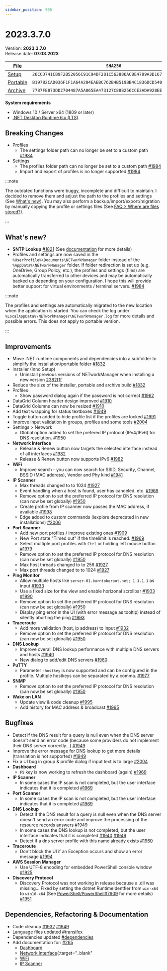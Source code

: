 ```yaml
---
sidebar_position: 995
---
```


# 2023.3.7.0

Version: **2023.3.7.0**<br />
Release date: **07.03.2023**

| File                                                                                                                           | `SHA256`                                                           |
| ------------------------------------------------------------------------------------------------------------------------------ | ------------------------------------------------------------------ |
| [Setup](https://github.com/BornToBeRoot/NETworkManager/releases/download/2023.3.7.0/NETworkManager_2023.3.7.0_Setup.exe)       | `26CCD741CB9F2B52056C91C94DF281C563886AC0E4799A3D167A0566448574F6` |
| [Portable](https://github.com/BornToBeRoot/NETworkManager/releases/download/2023.3.7.0/NETworkManager_2023.3.7.0_Portable.zip) | `B19782CAD036F1F1A64A204EAEBC762B4B519BB4C1836DCD5405C83F8488EB29` |
| [Archive](https://github.com/BornToBeRoot/NETworkManager/releases/download/2023.3.7.0/NETworkManager_2023.3.7.0_Archive.zip)   | `7787FE873DD2704487A5A065EA473127C888256CCE3ADA928EEE7CB4B2BF9B6F` |

**System requirements**

- Windows 10 / Server x64 (1809 or later)
- [.NET Desktop Runtime 6.x (LTS)](https://dotnet.microsoft.com/download/dotnet/6.0)

## Breaking Changes

- Profiles
  - The settings folder path can no longer be set to a custom path [#1984](https://github.com/BornToBeRoot/NETworkManager/pull/1984)
- Settings
  - The profiles folder path can no longer be set to a custom path [#1984](https://github.com/BornToBeRoot/NETworkManager/pull/1984)
  - Import and export of profiles is no longer supported [#1984](https://github.com/BornToBeRoot/NETworkManager/pull/1984)

:::note

The outdated functions were buggy, incomplete and difficult to maintain. I decided to remove them and adjust the path to the profiles and settings (See [What's new](#whats-new)). You may also perform a backup/import/export/migration by manually copying the profile or settings files (See [FAQ > Where are files stored?](../category/faq)).

:::

## What's new?

- **SNTP Lookup** [#1821](https://github.com/BornToBeRoot/NETworkManager/pull/1821) (See [documentation](https://borntoberoot.net/NETworkManager/Documentation/Application/SNTPLookup) for more details)
- Profiles and settings are now saved in the `%UserProfile%\Documents\NETworkManager` folder instead of the `%AppData%\NETworkManager` folder. If folder redirection is set up (e.g. OneDrive, Group Policy, etc.), the profiles and settings (files) are automatically transferred to other devices and may be automatically backed up depending on your configuration. I hope this will provide better support for virtual environments / terminal servers. [#1984](https://github.com/BornToBeRoot/NETworkManager/pull/1984)

:::note

The profiles and settings are automatically migrated to the new location when the application is started. You can check the log under `%LocalAppData%\NETworkManager\NETworkManager.log` for more details and possible errors. This does not apply to portable version.

:::

## Improvements

- Move .NET runtime components and dependencies into a subfolder to simplify the installation/portable folder [#1832](https://github.com/BornToBeRoot/NETworkManager/pull/1832)
- Installer (Inno Setup)
  - Uninstall previous versions of NETworkManager when installing a new version [2382f1f](https://github.com/BornToBeRoot/NETworkManager/commit/2382f1fc5e95d7165f56cb7f42c27e1e281abbf2)
- Reduce the size of the installer, portable and archive build [#1832](https://github.com/BornToBeRoot/NETworkManager/pull/1832)
- Profiles
  - Show password dialog again if the password is not correct [#1962](https://github.com/BornToBeRoot/NETworkManager/pull/1962)
- DataGrid Column header design improved [#1910](https://github.com/BornToBeRoot/NETworkManager/pull/1910)
- DataGrid Columns can now be resized [#1910](https://github.com/BornToBeRoot/NETworkManager/pull/1910)
- Add text wrapping for status textboxes [#1949](https://github.com/BornToBeRoot/NETworkManager/pull/1949)
- Toggle button added to hide profile list if the profiles are locked [#1991](https://github.com/BornToBeRoot/NETworkManager/pull/1991)
- Improve input validation in groups, profiles and some tools [#2004](https://github.com/BornToBeRoot/NETworkManager/pull/2004)
- Settings > Network
  - Global option added to set the prefered IP protocol (IPv4/IPv6) for DNS resolution. [#1950](https://github.com/BornToBeRoot/NETworkManager/pull/1950)
- **Network Interface**
  - Release & Renew button now targets the selected interface instead of all interfaces [#1982](https://github.com/BornToBeRoot/NETworkManager/pull/1982)
  - Release & Renew button now supports IPv6 [#1982](https://github.com/BornToBeRoot/NETworkManager/pull/1982)
- **WiFi**
  - Improve search - you can now search for SSID, Security, Channel, BSSID (MAC address), Vendor and Phy kind [#1941](https://github.com/BornToBeRoot/NETworkManager/pull/1941)
- **IP Scanner**
  - Max threads changed to to 1024 [#1927](https://github.com/BornToBeRoot/NETworkManager/pull/1927)
  - Event handling when a host is found, user has canceled, etc. [#1969](https://github.com/BornToBeRoot/NETworkManager/pull/1969)
  - Remove option to set the preferred IP protocol for DNS resolution (can now be set globally) [#1950](https://github.com/BornToBeRoot/NETworkManager/pull/1950)
  - Create profile from IP scanner now passes the MAC address, if available [#1998](https://github.com/BornToBeRoot/NETworkManager/pull/1998)
  - Edge added to custom commands (iexplore deprecated in new installations) [#2006](https://github.com/BornToBeRoot/NETworkManager/pull/2006)
- **Port Scanner**
  - Add new port profiles / improve existing ones [#1909](https://github.com/BornToBeRoot/NETworkManager/pull/1909)
  - New Port state "Timed out" if the timelimit is reached. [#1969](https://github.com/BornToBeRoot/NETworkManager/pull/1969)
  - Select multiple port profiles with `Ctrl` or holding left mouse button [#1979](https://github.com/BornToBeRoot/NETworkManager/pull/1979)
  - Remove option to set the preferred IP protocol for DNS resolution (can now be set globally) [#1950](https://github.com/BornToBeRoot/NETworkManager/pull/1950)
  - Max host threads changed to to 256 [#1927](https://github.com/BornToBeRoot/NETworkManager/pull/1927)
  - Max port threads changed to to 1024 [#1927](https://github.com/BornToBeRoot/NETworkManager/pull/1927)
- **Ping Monitor**
  - Allow multiple hosts like `server-01.borntoberoot.net; 1.1.1.1` as input [#1933](https://github.com/BornToBeRoot/NETworkManager/pull/1933)
  - Use a fixed size for the view and enable horizonal scrollbar [#1933](https://github.com/BornToBeRoot/NETworkManager/pull/1933) [#1990](https://github.com/BornToBeRoot/NETworkManager/pull/1990)
  - Remove option to set the preferred IP protocol for DNS resolution (can now be set globally) [#1950](https://github.com/BornToBeRoot/NETworkManager/pull/1950)
  - Display ping error in the UI (with error message as tooltip) instead of silently aborting the ping [#1993](https://github.com/BornToBeRoot/NETworkManager/pull/1993)
- **Traceroute**
  - Add more validation (host, ip address) to input [#1932](https://github.com/BornToBeRoot/NETworkManager/pull/1932)
  - Remove option to set the preferred IP protocol for DNS resolution (can now be set globally) [#1950](https://github.com/BornToBeRoot/NETworkManager/pull/1950)
- **DNS Lookup**
  - Improve overall DNS lookup performance with multiple DNS servers and hosts [#1940](https://github.com/BornToBeRoot/NETworkManager/pull/1940)
  - New dialog to add/edit DNS servers [#1960](https://github.com/BornToBeRoot/NETworkManager/pull/1960)
- **PuTTY**
  - Parameter `-hostkey` is now supported and can be configured in the profile. Multiple hostkeys can be separated by a comma. [#1977](https://github.com/BornToBeRoot/NETworkManager/pull/1977)
- **SNMP**
  - Remove option to set the preferred IP protocol for DNS resolution (can now be set globally) [#1950](https://github.com/BornToBeRoot/NETworkManager/pull/1950)
- **Wake on LAN**
  - Update view & code cleanup [#1995](https://github.com/BornToBeRoot/NETworkManager/pull/1995)
  - Add history for MAC address & broadcast [#1995](https://github.com/BornToBeRoot/NETworkManager/pull/1995)

## Bugfixes

- Detect if the DNS result for a query is null even when the DNS server doesn't send an error code (because some providers do not implement their DNS server correctly...) [#1949](https://github.com/BornToBeRoot/NETworkManager/pull/1949)
- Improve the error message for DNS lookup to get more details (translation is not supported) [#1949](https://github.com/BornToBeRoot/NETworkManager/pull/1949)
- Fix a UI bug in group & profile dialog if input text is to large [#2004](https://github.com/BornToBeRoot/NETworkManager/pull/2004)
- **Dashboard**
  - `F5` key is now working to refresh the dashboard (again) [#1969](https://github.com/BornToBeRoot/NETworkManager/pull/1969)
- **IP Scanner**
  - In some cases the IP scan is not completed, but the user interface indicates that it is completed [#1969](https://github.com/BornToBeRoot/NETworkManager/pull/1969)
- **Port Scanner**
  - In some cases the IP scan is not completed, but the user interface indicates that it is completed [#1969](https://github.com/BornToBeRoot/NETworkManager/pull/1969)
- **DNS Lookup**
  - Detect if the DNS result for a query is null even when the DNS server doesn't send an error code and improve the processing of the resource records answers [#1949](https://github.com/BornToBeRoot/NETworkManager/pull/1949)
  - In some cases the DNS lookup is not completed, but the user interface indicates that it is completed [#1940](https://github.com/BornToBeRoot/NETworkManager/pull/1940) [#1949](https://github.com/BornToBeRoot/NETworkManager/pull/1949)
  - Detect if a dns server profile with this name already exists [#1960](https://github.com/BornToBeRoot/NETworkManager/pull/1960)
- **Traceroute**
  - Don't block the UI if an Exception occurs and show an error message [#1994](https://github.com/BornToBeRoot/NETworkManager/pull/1994)
- **AWS Session Manager**
  - Use UTF-8 encoding for embedded PowerShell console window [#1925](https://github.com/BornToBeRoot/NETworkManager/pull/1925)
- **Discovery Protocol**
  - Discovery Protocol was not working in release because a .dll was missing... Fixed by setting the dotnet RuntimeIdentfier from `win-x64` to `win10-x64` (See [PowerShell/PowerShell#7909](https://github.com/PowerShell/PowerShell/issues/7909) for more details) [#1951](https://github.com/BornToBeRoot/NETworkManager/pull/1951)

## Dependencies, Refactoring & Documentation

- Code cleanup [#1932](https://github.com/BornToBeRoot/NETworkManager/pull/1932) [#1949](https://github.com/BornToBeRoot/NETworkManager/pull/1940)
- Language files updated [#transifex](https://github.com/BornToBeRoot/NETworkManager/pulls?q=author%3Aapp%2Ftransifex-integration)
- Dependencies updated [#dependencies](https://github.com/BornToBeRoot/NETworkManager/pulls?q=author%3Aapp%2Fdependabot)
- Add documentation for: [#265](https://github.com/BornToBeRoot/NETworkManager/pull/265)
  - [Dashboard](https://borntoberoot.net/NETworkManager/Documentation/Application/Dashboard)
  - [Network Interface](https://borntoberoot.net/NETworkManager/Documentation/Application/NetworkInterface){:target="\_blank"
  - [WiFi](https://borntoberoot.net/NETworkManager/Documentation/Application/WiFi)
  - [IP Scanner](https://borntoberoot.net/NETworkManager/Documentation/Application/IPScanner)
